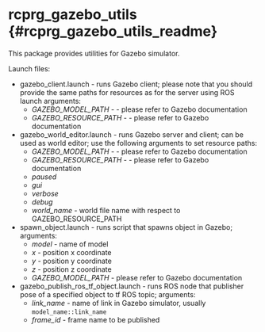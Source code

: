 # rcprg_gazebo_utils {#rcprg_gazebo_utils_readme}

This package provides utilities for Gazebo simulator.

Launch files:
* gazebo_client.launch - runs Gazebo client; please note that you should provide the same paths for resources as for the server using ROS launch arguments:
    - *GAZEBO_MODEL_PATH* - - please refer to Gazebo documentation
    - *GAZEBO_RESOURCE_PATH* - - please refer to Gazebo documentation
* gazebo_world_editor.launch - runs Gazebo server and client; can be used as world editor; use the following arguments to set resource paths:
    - *GAZEBO_MODEL_PATH* - - please refer to Gazebo documentation
    - *GAZEBO_RESOURCE_PATH* - - please refer to Gazebo documentation
    - *paused*
    - *gui*
    - *verbose*
    - *debug*
    - *world_name* - world file name with respect to GAZEBO_RESOURCE_PATH
* spawn_object.launch - runs script that spawns object in Gazebo; arguments:
    - *model* - name of model
    - *x* - position x coordinate
    - *y* - position y coordinate
    - *z* - position z coordinate
    - *GAZEBO_MODEL_PATH* - please refer to Gazebo documentation
* gazebo_publish_ros_tf_object.launch - runs ROS node that publisher pose of a specified object to tf ROS topic; arguments:
    - *link_name* - name of link in Gazebo simulator, usually `model_name::link_name`
    - *frame_id* - frame name to be published
